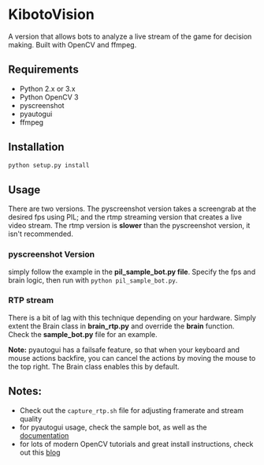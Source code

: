 # KibotoVision

A version that allows bots to analyze a live stream of the game for decision making.
Built with OpenCV and ffmpeg.

## Requirements
- Python 2.x or 3.x
- Python OpenCV 3
- pyscreenshot
- pyautogui
- ffmpeg

## Installation
```bash
python setup.py install
```

## Usage
There are two versions. The pyscreenshot version takes a screengrab at the desired fps using PIL; and the rtmp streaming version that creates a live video stream. The rtmp version is **slower** than the pyscreenshot version, it isn't recommended.

### pyscreenshot Version
simply follow the example in the **pil_sample_bot.py file**. Specify the fps and brain logic, then run with `python pil_sample_bot.py`.

### RTP stream
There is a bit of lag with this technique depending on your hardware. Simply extent the Brain class in **brain_rtp.py** and override the **brain** function.
Check the **sample_bot.py** file for an example.

**Note:** pyautogui has a failsafe feature, so that when your keyboard and mouse actions backfire, you can cancel the actions by moving the mouse to the top right. The Brain class enables this by default.

## Notes:
- Check out the `capture_rtp.sh` file for adjusting framerate and stream quality
- for pyautogui usage, check the sample bot, as well as the [documentation](https://pyautogui.readthedocs.org/en/latest/introduction.html)
- for lots of modern OpenCV tutorials and great install instructions, check out this [blog](http://www.pyimagesearch.com/)
